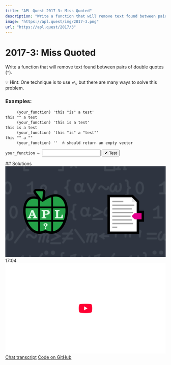 ```yaml
---
title: "APL Quest 2017-3: Miss Quoted"
description: "Write a function that will remove text found between pairs of double quotes --> Write a function that will remove text found between pairs of double quotes (`"`)."
image: "https://apl.quest/img/2017-3.png"
url: "https://apl.quest/2017/3"
---
```


# <span class=s>2017-</span>3: Miss Quoted
<!-- write a function that will remove text found between pairs of double quotes -->
Write a function that will remove text found between pairs of double quotes (`"`).

💡 Hint: One technique is to use `≠\`, but there are many ways to solve this problem.

### Examples:

```APL
     (your_function) 'this "is" a test'
this "" a test
     (your_function) 'this is a test'
this is a test
     (your_function) 'this "is" a "test"'
this "" a ""
     (your_function) ''  ⍝ should return an empty vector

```


             
<div class="pdiv">
  <code onclick="p_Input.focus()">your_function ← </code><input id="p_Input" autocomplete="off" spellcheck="false" oninput="this.parentElement.querySelector`button`.disabled=false;localStorage.setItem(window.location.pathname,this.value)" onkeypress="subm(event)">
  <button onclick="alert$.next`Testing…`;submitSolution`p`" class="md-button md-button--primary">&#x2714; Test</button>
</div>
<p id="p_Output"></p>
## Solutions
<div onclick="play(this)" title="Video on YouTube" class="yt">
<img class="md-header--shadow" alt="Video Thumbnail" src="../../img/2017-3.png">
<time>17:04</time>
<img alt="YouTube" src="../../img/yt-big.png">
</div>
<a href="https://chat.stackexchange.com/transcript/52405?m=62439770#62439770" target="_blank" class="md-button md-button--primary">Chat transcript</a>
<a href="https://github.com/abrudz/apl_quest/tree/main/2017/3.apl" target="_blank" class="md-button md-button--primary right">Code on GitHub</a>

<script>
    testCases={"a":["'this \"is\" a test'","'this is a test'","'this \"is\" a \"test\"'","''","'\"this is a test\"'"],"b":["'\"',⎕A[?10⍴26],'\"'","{⍵,'\"'⍴⍨2|'\"'+.=⍵}(⎕A,'\"')[?50⍴27]","'\"\"'","'\"\"\"\"'"],"f":"{⍵{⍺[⍸0=⍵-⌽1↓⌽(⍵,0)>(0,⍵)]}≠\\'\"'=⍵}"}
    p_Input.value=localStorage.getItem(window.location.pathname)
    play=e=>e.outerHTML=`<iframe class="md-header--shadow" src="https://www.youtube.com/embed/Yx3xqiNo9NY?list=PLYKQVqyrAEj9wDIUyLDGtDAFTKY38BUMN&autoplay=1" title="<span class=s>2017-</span>3: Miss Quoted (APL Quest 2017-3)" frameborder="0" allow="accelerometer; autoplay; clipboard-write; encrypted-media; gyroscope; picture-in-picture; web-share" referrerpolicy="strict-origin-when-cross-origin" allowfullscreen></iframe>`
</script>
